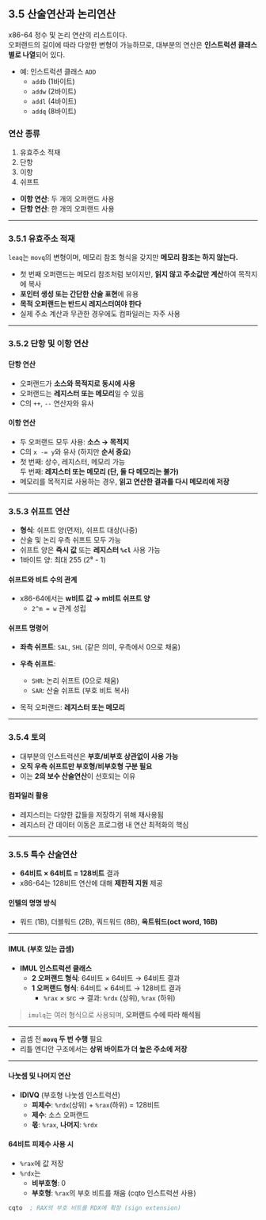 ## 3.5 산술연산과 논리연산

x86-64 정수 및 논리 연산의 리스트이다.  
오퍼랜드의 길이에 따라 다양한 변형이 가능하므로, 대부분의 연산은 **인스트럭션 클래스별로 나열**되어 있다.

- 예: 인스트럭션 클래스 `ADD`  
  - `addb` (1바이트)  
  - `addw` (2바이트)  
  - `addl` (4바이트)  
  - `addq` (8바이트)

### 연산 종류
1. 유효주소 적재
2. 단항
3. 이항
4. 쉬프트

- **이항 연산**: 두 개의 오퍼랜드 사용  
- **단항 연산**: 한 개의 오퍼랜드 사용

---

### 3.5.1 유효주소 적재

`leaq`는 `movq`의 변형이며, 메모리 참조 형식을 갖지만 **메모리 참조는 하지 않는다.**

- 첫 번째 오퍼랜드는 메모리 참조처럼 보이지만, **읽지 않고 주소값만 계산**하여 목적지에 복사
- **포인터 생성 또는 간단한 산술 표현**에 유용
- **목적 오퍼랜드는 반드시 레지스터여야 한다**
- 실제 주소 계산과 무관한 경우에도 컴파일러는 자주 사용

---

### 3.5.2 단항 및 이항 연산

#### 단항 연산

- 오퍼랜드가 **소스와 목적지로 동시에 사용**
- 오퍼랜드는 **레지스터 또는 메모리**일 수 있음
- C의 `++`, `--` 연산자와 유사

#### 이항 연산

- 두 오퍼랜드 모두 사용: **소스 → 목적지**
- C의 `x -= y`와 유사 (하지만 **순서 중요**)
- 첫 번째: 상수, 레지스터, 메모리 가능  
  두 번째: **레지스터 또는 메모리 (단, 둘 다 메모리는 불가)**
- 메모리를 목적지로 사용하는 경우, **읽고 연산한 결과를 다시 메모리에 저장**

---

### 3.5.3 쉬프트 연산

- **형식**: 쉬프트 양(먼저), 쉬프트 대상(나중)
- 산술 및 논리 우측 쉬프트 모두 가능
- 쉬프트 양은 **즉시 값** 또는 **레지스터 `%cl`** 사용 가능
- 1바이트 양: 최대 255 (2⁸ - 1)

#### 쉬프트와 비트 수의 관계

- x86-64에서는 **w비트 값 → m비트 쉬프트 양**  
  - `2^m = w` 관계 성립

#### 쉬프트 명령어

- **좌측 쉬프트**: `SAL`, `SHL` (같은 의미, 우측에서 0으로 채움)
- **우측 쉬프트**:  
  - `SHR`: 논리 쉬프트 (0으로 채움)  
  - `SAR`: 산술 쉬프트 (부호 비트 복사)

- 목적 오퍼랜드: **레지스터 또는 메모리**

---

### 3.5.4 토의

- 대부분의 인스트럭션은 **부호/비부호 상관없이 사용 가능**
- **오직 우측 쉬프트만 부호형/비부호형 구분 필요**
- 이는 **2의 보수 산술연산**이 선호되는 이유

#### 컴파일러 활용

- 레지스터는 다양한 값들을 저장하기 위해 재사용됨
- 레지스터 간 데이터 이동은 프로그램 내 연산 최적화의 핵심

---

### 3.5.5 특수 산술연산

- **64비트 × 64비트 = 128비트** 결과  
- x86-64는 128비트 연산에 대해 **제한적 지원** 제공

#### 인텔의 명명 방식

- 워드 (1B), 더블워드 (2B), 쿼드워드 (8B), **옥트워드(oct word, 16B)**

---

#### IMUL (부호 있는 곱셈)

- **IMUL 인스트럭션 클래스**  
  - **2 오퍼랜드 형식**: 64비트 × 64비트 → 64비트 결과  
  - **1 오퍼랜드 형식**: 64비트 × 64비트 → 128비트 결과
    - `%rax` × src → 결과: `%rdx` (상위), `%rax` (하위)

> `imulq`는 여러 형식으로 사용되며, **오퍼랜드 수에 따라 해석됨**

---


- 곱셈 전 **`movq` 두 번 수행** 필요
- 리틀 엔디안 구조에서는 **상위 바이트가 더 높은 주소에 저장**

---

#### 나눗셈 및 나머지 연산

- **IDIVQ** (부호형 나눗셈 인스트럭션)
  - **피제수**: `%rdx`(상위) + `%rax`(하위) = 128비트
  - **제수**: 소스 오퍼랜드
  - **몫**: `%rax`, **나머지**: `%rdx`

#### 64비트 피제수 사용 시

- `%rax`에 값 저장
- `%rdx`는  
  - **비부호형**: 0  
  - **부호형**: `%rax`의 부호 비트를 채움 (cqto 인스트럭션 사용)

```nasm
cqto  ; RAX의 부호 비트를 RDX에 확장 (sign extension)
